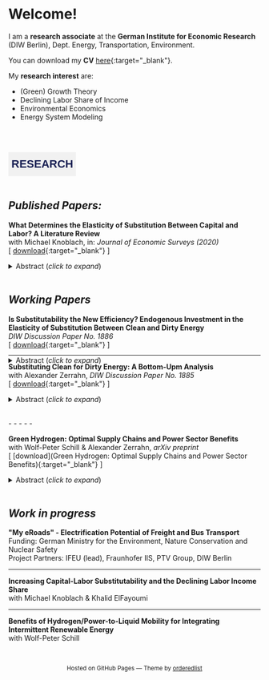 <br/><br/>
<br/><br/>
# Welcome!

I am a **research associate** at the **German Institute for Economic Research** (DIW Berlin), Dept. Energy, Transportation, Environment.

You can download my **CV** [here](https://onedrive.live.com/download?cid=BD775751B616586F&resid=BD775751B616586F%218832&authkey=AFibbyuUBbk1oSw&em=2){:target="_blank"}.

My **research interest** are:

* (Green) Growth Theory
* Declining Labor Share of Income
* Environmental Economics
* Energy System Modeling

<br/><br/>

<style type="text/css">
.tg  {border-collapse:collapse;border-spacing:0;margin:0px auto;}
.tg td{border-color:black;border-style:solid;border-width:1px;font-family:Arial, sans-serif;font-size:14px;
  overflow:hidden;padding:10px 5px;word-break:normal;}
.tg th{border-color:black;border-style:solid;border-width:1px;font-family:Arial, sans-serif;font-size:14px;
  font-weight:normal;overflow:hidden;padding:10px 5px;word-break:normal;}
.tg .tg-gc4a{background-color:#f1f1f1;border-color:#f1f1f1;font-family:Helvetica, sans-serif !important;;font-size:22px;
  font-weight:bold;text-align:center;vertical-align:middle}
</style>
<table class="tg">
<tbody>
  <tr>
    <td class="tg-gc4a"><span style="color:#1a2154">RESEARCH</span></td>
  </tr>
</tbody>
</table>

<br/>

## *Published Papers:*

**What Determines the Elasticity of Substitution Between Capital and Labor? A Literature Review**<br/>
with Michael Knoblach, in: *Journal of Economic Surveys (2020)*<br/>
[
[download](https://onlinelibrary.wiley.com/doi/abs/10.1111/joes.12366){:target="_blank"}
]
<details>
  <summary>Abstract (<i>click to expand</i>)</summary>
  
  <p style='text-align: justify;'>
  This paper provides the first comprehensive review of the empirical and theoretical literature on the determinants of the elasticity of substitution between capital and labor. Our focus is on the two‐input constant elasticity of substitution (CES) production function. We start by presenting four concise observations that summarize the empirical literature on the estimation of σ. Motivated by these observations, the main part of this survey then focuses on potential determinants of capital-labor substitution. We first review several approaches to the microfoundation of production functions where the elasticity of substitution (EOS) is treated as a purely technological parameter. Second, we outline the construction of an aggregate elasticity of substitution (AES) in a multi‐sectoral framework and investigate its dependence on underlying intra‐ and inter‐sectoral substitution. Third, we discuss the influence of the institutional framework on the extent of factor substitution. Overall, this survey highlights that the effective elasticity of substitution (EES), which is typically estimated in empirical studies, is generally not an immutable deep parameter but depends on a multitude of technological, non‐technological, and institutional determinants. Based on these insights, the final section identifies a number of potential empirical and theoretical avenues for future research.
  </p>
  
</details>

<br/>

## *Working Papers*

**Is Substitutability the New Efficiency? Endogenous Investment in the Elasticity of Substitution Between Clean and Dirty Energy**<br/>
*DIW Discussion Paper No. 1886*<br/>
[
[download](https://www.diw.de/documents/publikationen/73/diw_01.c.795781.de/dp1886.pdf){:target="_blank"}
]
<details>
	<summary>Abstract (<i>click to expand</i>)</summary>
  
		<p style='text-align: justify;'>
		When analyzing potential ways to counter climate change, standard models of green growth abstract from investment in substitutability between "clean" and "dirty" energy inputs. Instead, they rely on the assumption that efficiency with respect to fossil fuels can be increased perpetually. However, this is not in line with observed firm investment behavior and the limits to efficiency imposed by thermodynamic laws. In this paper, I develop a growth model that explicitly accounts for endogenous investment to increase input substitutability, in addition to investment in efficiency. The model predicts that, for a growing economy, there is always investment in both substitutability and efficiency, even without a carbon cap and with non-infinite fossil fuel prices. Most importantly, in the long-run, with sufficient investment in substitutability, fossil fuels become inessential for production. Moreover, the model predicts a declining income share of fossil fuels, an outcome not featured by standard models based on purely efficiency-enhancing technological progress. Overall, the model generates an endogenous path of transition from an economy characterized by a low elasticity of substitution to one characterized by a high elasticity. In doing so, it still nests the results derived from a purely efficiency-based directed technical change framework as a special case. In addition, this paper analyzes the scope for policy intervention, showing that even a temporary subsidy/tax can trigger a full transformation toward green growth.
		</p>
  
</details>
<span style="display:block; margin-top:-50px;">&nbsp;</span>
<hr/>

**Substituting Clean for Dirty Energy: A Bottom-Upm Analysis**<br/>
with Alexander Zerrahn, *DIW Discussion Paper No. 1885*<br/>
[
[download](https://www.diw.de/documents/publikationen/73/diw_01.c.795779.de/dp1885.pdf){:target="_blank"}
]
<details>
  <summary>Abstract (<i>click to expand</i>)</summary>
  
  <p style='text-align: justify;'>
  We fit CES and VES production functions to data from a numerical bottom-up optimization model of electricity supply with clean and dirty inputs. This approach allows for studying high shares of clean energy not observable today and for isolating mechanisms that impact the elasticity of substitution between clean and dirty energy. Central results show that (i) dirty inputs are not essential for production. As long as some energy storage is available, the elasticity of substitution between clean and dirty inputs is above unity; (ii) no single clean technology is indispensable, but a balanced mix facilitates substitution; (iii) substitution is harder for higher shares of clean energy. Finally, we demonstrate how changing availability of generation and storage technologies can be implemented in macroeconomic models.
  </p>
  
</details>

<br/> - - - - -

**Green Hydrogen: Optimal Supply Chains and Power Sector Benefits**<br/>
with Wolf-Peter Schill & Alexander Zerrahn, *arXiv preprint*<br/>
[
[download](Green Hydrogen: Optimal Supply Chains and Power Sector Benefits){:target="_blank"}
]
<details>
  <summary>Abstract (<i>click to expand</i>)</summary>
  
  <p style='text-align: justify;'>
  Green hydrogen can help to decarbonize transportation, but its power sector interactions are not well understood. It may contribute to integrating variable renewable energy sources if production is sufficiently flexible in time. Using an open-source co-optimization model of the power sector and four options for supplying hydrogen at German filling stations, we find a trade-off between energy efficiency and temporal flexibility: for lower shares of renewables and hydrogen, more energy-efficient and less flexible small-scale on-site electrolysis is optimal. For higher shares of renewables and/or hydrogen, more flexible but less energy-efficient large-scale hydrogen supply chains gain importance as they allow disentangling hydrogen production from demand via storage. Liquid hydrogen emerges as particularly beneficial, followed by liquid organic hydrogen carriers and gaseous hydrogen. Large-scale hydrogen supply chains can deliver substantial power sector benefits, mainly through reduced renewable surplus generation. Energy modelers and system planners should consider the distinct flexibility characteristics of hydrogen supply chains in more detail when assessing the role of green hydrogen in future energy transition scenarios.
  </p>
  
</details>

<br/>

## *Work in progress*

**"My eRoads" - Electrification Potential of Freight and Bus Transport**<br/>
Funding: German Ministry for the Environment, Nature Conservation and Nuclear Safety<br/>
Project Partners: IFEU (lead), Fraunhofer IIS, PTV Group, DIW Berlin

- - - - -

**Increasing Capital-Labor Substitutability and the Declining Labor Income Share**<br/>
with Michael Knoblach & Khalid ElFayoumi

- - - - -

**Benefits of Hydrogen/Power-to-Liquid Mobility for Integrating Intermittent Renewable Energy**<br/>
with Wolf-Peter Schill

​




<p style="text-align: center;"><small>Hosted on GitHub Pages &mdash; Theme by <a href="https://github.com/orderedlist">orderedlist</a></small></p>